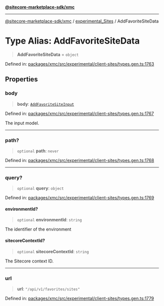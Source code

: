 [**@sitecore-marketplace-sdk/xmc**](../../../../README.md)

***

[@sitecore-marketplace-sdk/xmc](../../../../README.md) / [experimental\_Sites](../README.md) / AddFavoriteSiteData

# Type Alias: AddFavoriteSiteData

> **AddFavoriteSiteData** = `object`

Defined in: [packages/xmc/src/experimental/client-sites/types.gen.ts:1763](https://github.com/Sitecore/marketplace-sdk/blob/main/packages/xmc/src/experimental/client-sites/types.gen.ts#L1763)

## Properties

### body

> **body**: [`AddFavoriteSiteInput`](AddFavoriteSiteInput.md)

Defined in: [packages/xmc/src/experimental/client-sites/types.gen.ts:1767](https://github.com/Sitecore/marketplace-sdk/blob/main/packages/xmc/src/experimental/client-sites/types.gen.ts#L1767)

The input model.

***

### path?

> `optional` **path**: `never`

Defined in: [packages/xmc/src/experimental/client-sites/types.gen.ts:1768](https://github.com/Sitecore/marketplace-sdk/blob/main/packages/xmc/src/experimental/client-sites/types.gen.ts#L1768)

***

### query?

> `optional` **query**: `object`

Defined in: [packages/xmc/src/experimental/client-sites/types.gen.ts:1769](https://github.com/Sitecore/marketplace-sdk/blob/main/packages/xmc/src/experimental/client-sites/types.gen.ts#L1769)

#### environmentId?

> `optional` **environmentId**: `string`

The identifier of the environment

#### sitecoreContextId?

> `optional` **sitecoreContextId**: `string`

The Sitecore context ID.

***

### url

> **url**: `"/api/v1/favorites/sites"`

Defined in: [packages/xmc/src/experimental/client-sites/types.gen.ts:1779](https://github.com/Sitecore/marketplace-sdk/blob/main/packages/xmc/src/experimental/client-sites/types.gen.ts#L1779)
